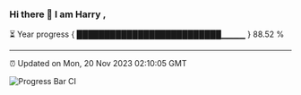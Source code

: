 ### Hi there 👋 I am Harry , 

⏳ Year progress { ██████████████████████████▁▁▁▁ } 88.52 %

---

⏰ Updated on Mon, 20 Nov 2023 02:10:05 GMT

![Progress Bar CI](https://github.com/duykhang68/duykhang68/workflows/Progress%20Bar%20CI/badge.svg)
